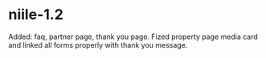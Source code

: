 # niile-1.2
Added: faq, partner page, thank you page. Fized property page media card and linked all forms properly with thank you message.
